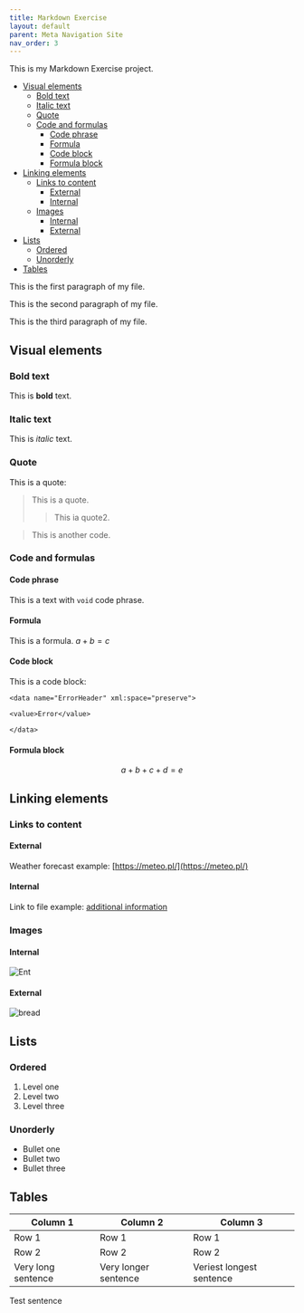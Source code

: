 ```yaml
---
title: Markdown Exercise
layout: default
parent: Meta Navigation Site
nav_order: 3
---
```


This is my Markdown Exercise project.

- [Visual elements](#visual-elements)
  - [Bold text](#bold-text)
  - [Italic text](#italic-text)
  - [Quote](#quote)
  - [Code and formulas](#code-and-formulas)
    - [Code phrase](#code-phrase)
    - [Formula](#formula)
    - [Code block](#code-block)
    - [Formula block](#formula-block)
- [Linking elements](#linking-elements)
  - [Links to content](#links-to-content)
    - [External](#external)
    - [Internal](#internal)
  - [Images](#images)
    - [Internal](#internal-1)
    - [External](#external-1)
- [Lists](#lists)
  - [Ordered](#ordered)
  - [Unorderly](#unorderly)
- [Tables](#tables)


This is the first paragraph of my file.

This is the second paragraph of my file.

This is the third paragraph of my file.  

## Visual elements

### Bold text

This is **bold** text.

### Italic text

This is *italic* text.

### Quote

This is a quote:
> This is a quote.
>> This ia quote2.

> This is another code.

### Code and formulas

#### Code phrase

This is a text with `void` code phrase.

#### Formula

This is a formula. $a+b=c$

#### Code block

This is a code block:

```
<data name="ErrorHeader" xml:space="preserve">

<value>Error</value>

</data>
```

#### Formula block

$$
a+b+c+d = e
$$

## Linking elements

### Links to content

#### External

Weather forecast example: [https://meteo.pl/](https://meteo.pl/)

#### Internal

Link to file example: [additional information](reference.md)

### Images

#### Internal

![Ent](ent420lol69.jpg "Ent")

#### External

![bread](https://debogora.com/data/include/img/news/1671551739.jpg)

## Lists

### Ordered

1. Level one
2. Level two
3. Level three

### Unorderly

* Bullet one
* Bullet two
* Bullet three

## Tables

| Column 1           | Column 2             | Column 3                 |
| ------------------ | -------------------- | ------------------------ |
| Row 1              | Row 1                | Row 1                    |
| Row 2              | Row 2                | Row 2                    |
| Very long sentence | Very longer sentence | Veriest longest sentence |

Test sentence